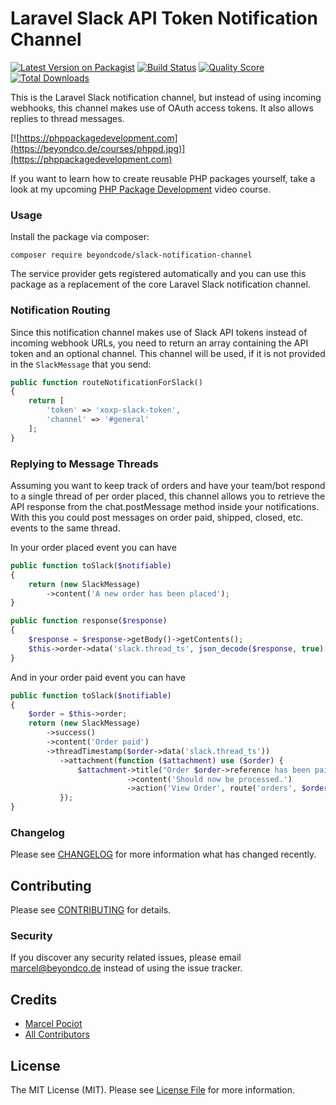 # Laravel Slack API Token Notification Channel

[![Latest Version on Packagist](https://img.shields.io/packagist/v/beyondcode/slack-notification-channel.svg?style=flat-square)](https://packagist.org/packages/beyondcode/slack-notification-channel)
[![Build Status](https://img.shields.io/travis/beyondcode/slack-notification-channel/master.svg?style=flat-square)](https://travis-ci.org/beyondcode/slack-notification-channel)
[![Quality Score](https://img.shields.io/scrutinizer/g/beyondcode/slack-notification-channel.svg?style=flat-square)](https://scrutinizer-ci.com/g/beyondcode/slack-notification-channel)
[![Total Downloads](https://img.shields.io/packagist/dt/beyondcode/slack-notification-channel.svg?style=flat-square)](https://packagist.org/packages/beyondcode/slack-notification-channel)

This is the Laravel Slack notification channel, but instead of using incoming webhooks, this channel makes use of OAuth access tokens. It also allows replies to thread messages.


[![https://phppackagedevelopment.com](https://beyondco.de/courses/phppd.jpg)](https://phppackagedevelopment.com)

If you want to learn how to create reusable PHP packages yourself, take a look at my upcoming [PHP Package Development](https://phppackagedevelopment.com) video course.

### Usage

Install the package via composer:

```
composer require beyondcode/slack-notification-channel
```

The service provider gets registered automatically and you can use this package as a replacement of the core Laravel Slack notification channel.

### Notification Routing

Since this notification channel makes use of Slack API tokens instead of incoming webhook URLs, you need to return an array containing the API token and an optional channel. 
This channel will be used, if it is not provided in the `SlackMessage` that you send:

```php
public function routeNotificationForSlack()
{
    return [
        'token' => 'xoxp-slack-token',
        'channel' => '#general'
    ];
}
```

### Replying to Message Threads

Assuming you want to keep track of orders and have your team/bot respond to a single thread of per order placed, this channel allows you to retrieve the API response from the chat.postMessage method inside your notifications. With this you could post messages on order paid, shipped, closed, etc. events to the same thread.

In your order placed event you can have

```php
public function toSlack($notifiable)
{
    return (new SlackMessage)
        ->content('A new order has been placed');
}

public function response($response)
{
    $response = $response->getBody()->getContents();
    $this->order->data('slack.thread_ts', json_decode($response, true)['ts']);
}
```

And in your order paid event you can have

```php
public function toSlack($notifiable)
{
    $order = $this->order;
    return (new SlackMessage)
        ->success()
        ->content('Order paid')
        ->threadTimestamp($order->data('slack.thread_ts'))
           ->attachment(function ($attachment) use ($order) {
               $attachment->title("Order $order->reference has been paid for.")
                          ->content('Should now be processed.')
                          ->action('View Order', route('orders', $order->reference));
           });
}
```

 

### Changelog

Please see [CHANGELOG](CHANGELOG.md) for more information what has changed recently.

## Contributing

Please see [CONTRIBUTING](CONTRIBUTING.md) for details.

### Security

If you discover any security related issues, please email marcel@beyondco.de instead of using the issue tracker.

## Credits

- [Marcel Pociot](https://github.com/mpociot)
- [All Contributors](../../contributors)

## License

The MIT License (MIT). Please see [License File](LICENSE.md) for more information.
